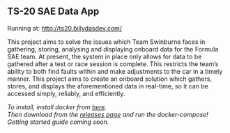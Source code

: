 ## TS-20 SAE Data App

Running at: http://ts20.billydasdev.com/

This project aims to solve the issues which Team Swinburne faces in gathering, storing, analysing and displaying onboard data for the Formula SAE team. At present, the system in place only allows for data to be gathered after a test or race session is complete. This restricts the team’s ability to both find faults within and make adjustments to the car in a timely manner. This project aims to create an onboard solution which gathers, stores, and displays the aforementioned data in real-time, so it can be accessed simply, reliably, and efficiently.

<i>To install, install docker from [here](https://www.docker.com/get-started).<br>Then download from the [releases page](https://github.com/wardude202/TS_20-SAE/releases) and run the docker-compose!<br>
  Getting started guide coming soon.

